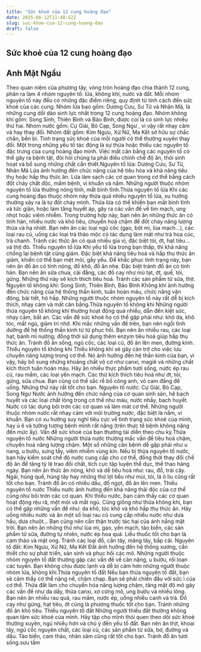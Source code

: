 ```yaml
---
title: "Sức khoẻ của 12 cung hoàng đạo"
date: 2025-06-12T11:48:52Z
slug: suc-khoe-cua-12-cung-hoang-dao
draft: false
---
```


## Sức khoẻ của 12 cung hoàng đạo

## Anh Mặt Ngầu

Theo quan niệm của phương tây, vòng tròn hoàng đạo chia thành 12 cung, phân ra làm 4 nhóm nguyên tố: lửa, không khí, nước và đất. Mỗi nhóm nguyên tố này đều có những đặc điểm riêng, quy định từ tính cách đến sức khoẻ của các cung. Nhóm lửa bao gồm: Dương Cưu, Sư Tử và Nhân Mã, là những cung dồi dào sinh lực nhất trong 12 cung hoàng đạo. Nhóm không khí gồm: Song Sinh, Thiên Bình và Bảo Bình, được coi là có sinh lực nhiều thứ hai. Nhóm nước gồm: Cự Giải, Bò Cạp, Song Ngư , vì vậy rất nhạy cảm và hay thay đổi. Nhóm đất gồm: Kim Ngưu, Xử Nữ, Ma Kết sở hữu sự chắc chắn, bền bỉ. Tình trạng sức khoẻ của mỗi người có thể thường xuyên thay đổi.  Một trong những yếu tố tác động là sự thừa hoặc thiếu các nguyên tố đặc trưng của cung hoàng đạo mình. Việc mất cân bằng các nguyên tố có thể gây ra bệnh tật, đòi hỏi chúng ta phải điều chỉnh chế độ ăn, thói sinh hoạt và bổ sung những chất cần thiết.Nguyên tố lửa: Dương Cưu, Sư Tử, Nhân Mã Lửa ảnh hưởng đến chức năng của hệ tiêu hóa và khả năng tiêu thụ hoặc hấp thụ thức ăn. Lửa làm sạch các cơ quan trong cơ thể bằng cách đốt cháy chất độc, mầm bệnh, vi khuẩn và nấm. Những người thuộc nhóm nguyên tố lửa thường nóng tính, mất bình tĩnh.Thừa nguyên tố lửa Khi các cung hoàng đạo thuộc nhóm này thừa quá nhiều nguyên tố lửa, xu hướng thường xảy ra là tự đốt cháy mình. Thừa lửa có thể khiến bạn mất bình tĩnh và tức giận, hoặc làm tăng huyết áp, gây ra các vấn đề về tim mạch, ung nhọt hoặc viêm nhiễm. Trong trường hợp này, bạn nên ăn những thức ăn có tính hàn, nhiều nước và khó tiêu, chuyển hoá chậm để đốt cháy năng lượng thừa và hạ nhiệt. Bạn nên ăn các loại ngũ cốc (gạo, bột mì, lúa mạch...), các loại rau củ, uống các loại trà thảo mộc có tác dụng làm mát như trà hoa cúc, trà chanh. Tránh các thức ăn có quá nhiều gia vị, đặc biệt tỏi, ớt, hạt tiêu... và thịt đỏ. Thiếu nguyên tố lửa Khi yếu tố lửa trong bạn thấp, thì khả năng chống lại bệnh tật cũng giảm. Đặc biệt khả năng tiêu hoá và hấp thụ thức ăn giảm, khiến cơ thể bạn mệt mỏi, gầy yếu. Để khắc phục tình trạng này, bạn nên ăn đồ ăn có tính nóng, đồ khô, đồ ăn nhẹ. Đặc biệt tránh đồ ăn có tính hàn. Bạn nên ăn sữa chua, cải đắng, các đồ cay như mù tạt, ớt, quế, tỏi, gừng. Những thứ này sẽ kích thích tiêu hoá. Tránh các sản phẩm từ sữa, thịt. Nguyên tố không khí: Song Sinh, Thiên Bình, Bảo Bình Không khí ảnh hưởng đến chức năng của hệ thống thần kinh, tuần hoàn máu, chức năng vận động, bài tiết, hô hấp. Những người thuộc nhóm nguyên tố này rất dễ bị kích thích, nhạy cảm và mất cân bằng.Thừa nguyên tố không khí Những người thừa nguyên tố không khí thường hoạt động quá nhiều, dẫn đến kiệt sức, nhạy cảm, bất an. Các vấn đề sức khoẻ họ có thể gặp phải như: khô da, khô tóc, mất ngủ, giảm trí nhớ. Khi mắc những vấn đề trên, bạn nên ngồi tĩnh dưỡng để hệ thống thần kinh từ từ phục hồi. Bạn nên ăn nhiều rau, các loại hạt, bánh mì nướng; đồng thời sử dụng thêm enzym tiêu hoá giúp hấp thụ thức ăn. Tránh đồ ăn sống, ngũ cốc, các loại củ, đồ ăn lên men, đường kính. Thiếu nguyên tố không khí Thiếu không khí sẽ gây cản trở cho việc lưu chuyển năng lượng trong cơ thể. Nó ảnh hưởng đến hệ thần kinh của bạn, vì vậy, hãy bổ sung những khoáng chất vô cơ như canxi, magiê và những chất kích thích tuần hoàn máu. Hãy ăn nhiều thực phẩm tươi sống, nước ép rau củ, rau mầm, các loại yến mạch. Các thứ kích thích tiêu hoá như ớt, tỏi, gừng, sữa chua. Bạn cũng có thể sắc rễ bồ công anh, vỏ cam đắng để uống. Những thứ này rất tốt cho bạn. Nguyên tố nước: Cự Giải, Bò Cạp, Song Ngư Nước ảnh hưởng đến chức năng của cơ quan sinh sản, hệ bạch huyết và các loại chất lỏng trong cơ thể như máu, nước nhầy, bạch huyết. Nước có tác dụng bôi trơn các cơ quan và làm mát cơ thể. Những người thuộc nhóm nước rất nhạy cảm với môi trường nước, đặc biệt là nấm, vi khuẩn. Bạn có xu hướng suy nghĩ tiêu cực về tình trạng sức khoẻ của mình, hay ủ ê và tưởng tượng bệnh mình rất nặng (trên thực tế bệnh không nặng đến mức ấy). Vấn đề sức khoẻ của bạn thường tái diễn theo chu kỳ.Thừa nguyên tố nước Những người thừa nước thường mắc vấn đề tiêu hoá chậm, chuyển hoá năng lượng chậm. Một số những căn bệnh dễ gặp phải như u nang, u bướu, sưng tấy, viêm nhiễm vùng kín. Nếu bị thừa nguyên tố nước, bạn hãy kiểm soát chế độ nước cung cấp cho cơ thể, đồng thời thay đổi chế độ ăn để tăng tỷ lệ trao đổi chất, tích cực tập luyện thể dục, thể thao hàng ngày. Bạn nên ăn thức ăn nóng, khô và dễ tiêu hoá như: rau, đỗ, trái cây. Ngải, húng quế, húng tây hay những thứ lợi tiểu như mùi, tỏi, lá ô liu cũng rất tốt cho bạn. Tránh đồ ăn có nhiều dầu, đồ ngọt, đồ ăn lên men. Thiếu nguyên tố nước Thiếu nước ảnh hưởng đến khả năng thải độc của cơ thể cũng như bôi trơn các cơ quan. Khi thiếu nước, bạn cảm thấy các cơ quan hoạt động rệu rã, mệt mỏi và mất ngủ. Cũng giống như thừa không khí, bạn có thể gặp những vấn đề như: da khô, tóc khô và khó hấp thụ thức ăn. Hãy uống nhiều nước và ăn một số loại rau củ cung cấp nhiều nước như dưa hấu, dưa chuột... Bạn cũng nên cẩn thận trước tác hại của ánh nắng mặt trời. Bạn nên ăn những thứ như lúa mì, gạo, yến mạch, tảo biển, các sản phẩm từ sữa, đường tự nhiên, nước ép hoa quả. Liều thuốc tốt cho bạn là cam thảo và mật ong. Tránh các loại đỗ, cần tây, măng tây, bắp cải. Nguyên tố đất: Kim Ngưu, Xử Nữ, Ma Kết Đất ảnh hưởng đến hệ thống xương, cần thiết cho sự phát triển, sản sinh và phục hồi các mô. Những người thuộc nhóm nguyên tố đất thường gặp các vấn đề về cân nặng, u bướu, rối loạn các tuyến. Bạn không chịu được lạnh và dễ bị cảm hơn những người thuộc nhóm lửa, không khí.Thừa nguyên tố đất Nếu bạn thừa nguyên tố đất, bạn sẽ cảm thấy cơ thể nặng nề, chậm chạp. Bạn sẽ phải chiến đấu với sức ì của cơ thể. Thừa đất làm cho chuyển hóa năng lượng chậm, tăng mật độ mô gây các vấn đề như da dầy, thừa canxi, xơ cứng mô, ung bướu và nhiều lông. Bạn nên ăn nhiều rau quả, rau mầm, nước ép, uống nhiều canh và trà. Đồ cay như gừng, hạt tiêu, ớt cũng là phương thuốc tốt cho bạn. Tránh những đồ ăn khó tiêu. Thiếu nguyên tố đất Những người thiếu đất thường không quan tâm sức khoẻ của mình. Hãy tập cho mình thói quen theo dõi sức khoẻ thường xuyên, ngủ nhiều hơn và chú ý đến yếu tố đất. Bạn nên ăn thịt, khoai tây, ngũ cốc nguyên chất, các loại củ, các sản phẩm từ sữa, bơ, đường và dầu. Tảo biển, cam thảo, nhân sâm cũng rất tốt cho bạn. Tránh đồ ăn tươi sống.sưu tầm